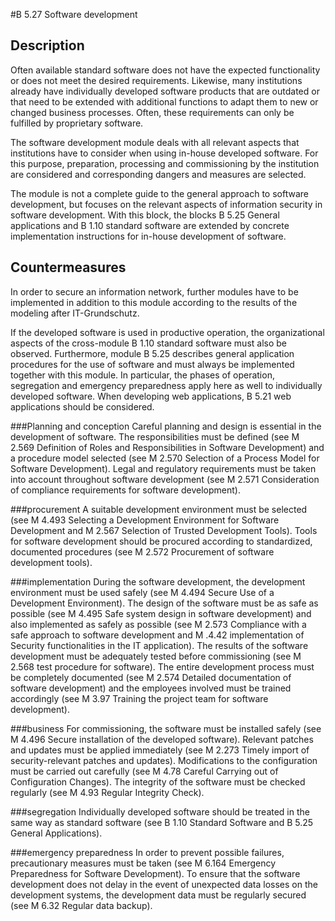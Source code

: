 #B 5.27 Software development
## Description 
Often available standard software does not have the expected functionality or does not meet the desired requirements. Likewise, many institutions already have individually developed software products that are outdated or that need to be extended with additional functions to adapt them to new or changed business processes. Often, these requirements can only be fulfilled by proprietary software.

The software development module deals with all relevant aspects that institutions have to consider when using in-house developed software. For this purpose, preparation, processing and commissioning by the institution are considered and corresponding dangers and measures are selected.

The module is not a complete guide to the general approach to software development, but focuses on the relevant aspects of information security in software development. With this block, the blocks B 5.25 General applications and B 1.10 standard software are extended by concrete implementation instructions for in-house development of software.



## Countermeasures 
In order to secure an information network, further modules have to be implemented in addition to this module according to the results of the modeling after IT-Grundschutz.

If the developed software is used in productive operation, the organizational aspects of the cross-module B 1.10 standard software must also be observed. Furthermore, module B 5.25 describes general application procedures for the use of software and must always be implemented together with this module. In particular, the phases of operation, segregation and emergency preparedness apply here as well to individually developed software. When developing web applications, B 5.21 web applications should be considered.



###Planning and conception
Careful planning and design is essential in the development of software. The responsibilities must be defined (see M 2.569 Definition of Roles and Responsibilities in Software Development) and a procedure model selected (see M 2.570 Selection of a Process Model for Software Development). Legal and regulatory requirements must be taken into account throughout software development (see M 2.571 Consideration of compliance requirements for software development).



###procurement
A suitable development environment must be selected (see M 4.493 Selecting a Development Environment for Software Development and M 2.567 Selection of Trusted Development Tools). Tools for software development should be procured according to standardized, documented procedures (see M 2.572 Procurement of software development tools).



###implementation
During the software development, the development environment must be used safely (see M 4.494 Secure Use of a Development Environment). The design of the software must be as safe as possible (see M 4.495 Safe system design in software development) and also implemented as safely as possible (see M 2.573 Compliance with a safe approach to software development and M .4.42 implementation of Security functionalities in the IT application). The results of the software development must be adequately tested before commissioning (see M 2.568 test procedure for software). The entire development process must be completely documented (see M 2.574 Detailed documentation of software development) and the employees involved must be trained accordingly (see M 3.97 Training the project team for software development).



###business
For commissioning, the software must be installed safely (see M 4.496 Secure installation of the developed software). Relevant patches and updates must be applied immediately (see M 2.273 Timely import of security-relevant patches and updates). Modifications to the configuration must be carried out carefully (see M 4.78 Careful Carrying out of Configuration Changes). The integrity of the software must be checked regularly (see M 4.93 Regular Integrity Check).



###segregation
Individually developed software should be treated in the same way as standard software (see B 1.10 Standard Software and B 5.25 General Applications).



###emergency preparedness
In order to prevent possible failures, precautionary measures must be taken (see M 6.164 Emergency Preparedness for Software Development). To ensure that the software development does not delay in the event of unexpected data losses on the development systems, the development data must be regularly secured (see M 6.32 Regular data backup).




